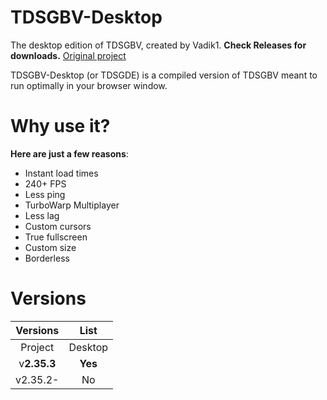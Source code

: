 # TDSGBV-Desktop
The desktop edition of TDSGBV, created by Vadik1.
**Check Releases for downloads.**
[Original project](https://scratch.mit.edu/projects/469164737/ "View the original project")

TDSGBV-Desktop (or TDSGDE) is a compiled version of TDSGBV meant to run optimally in your browser window.

# Why use it?
**Here are just a few reasons**:
- Instant load times
- 240+ FPS
- Less ping
- TurboWarp Multiplayer
- Less lag
- Custom cursors
- True fullscreen
- Custom size
- Borderless

# Versions
Versions | List
:---: | :---:
Project | Desktop
v**2.35.3** | **Yes**
v2.35.2- | No
